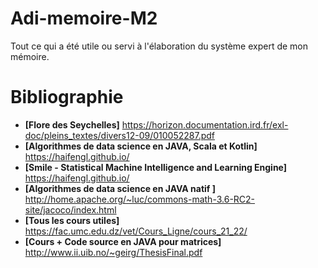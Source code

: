 # Adi-memoire-M2
Tout ce qui a été utile ou servi à l'élaboration du système expert de mon mémoire.

# Bibliographie

- **[Flore des Seychelles]** https://horizon.documentation.ird.fr/exl-doc/pleins_textes/divers12-09/010052287.pdf
- **[Algorithmes de data science en JAVA, Scala et Kotlin]** https://haifengl.github.io/
- **[Smile - Statistical Machine Intelligence and Learning Engine]** https://haifengl.github.io/
- **[Algorithmes de data science en JAVA natif ]** http://home.apache.org/~luc/commons-math-3.6-RC2-site/jacoco/index.html
- **[Tous les cours utiles]** https://fac.umc.edu.dz/vet/Cours_Ligne/cours_21_22/
- **[Cours + Code source en JAVA pour matrices]** http://www.ii.uib.no/~geirg/ThesisFinal.pdf
